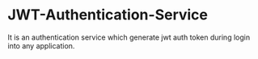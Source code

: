 # JWT-Authentication-Service
It is an authentication service which generate jwt auth token during login into any application.
